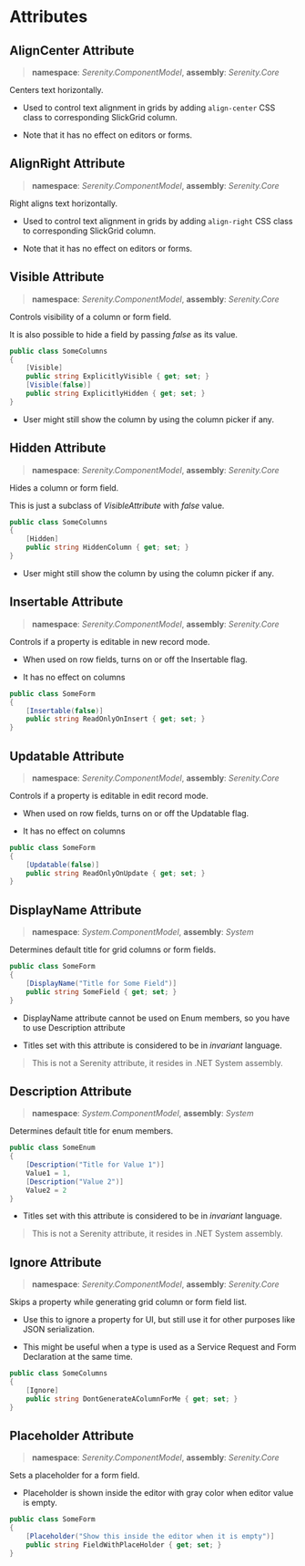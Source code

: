# Attributes

## AlignCenter Attribute

> **namespace**: *Serenity.ComponentModel*, **assembly**: *Serenity.Core*

Centers text horizontally.

* Used to control text alignment in grids by adding `align-center` CSS class to corresponding SlickGrid column.

* Note that it has no effect on editors or forms.

## AlignRight Attribute

> **namespace**: *Serenity.ComponentModel*, **assembly**: *Serenity.Core*

Right aligns text horizontally.

* Used to control text alignment in grids by adding `align-right` CSS class to corresponding SlickGrid column.

* Note that it has no effect on editors or forms.

## Visible Attribute

> **namespace**: *Serenity.ComponentModel*, **assembly**: *Serenity.Core*

Controls visibility of a column or form field.

It is also possible to hide a field by passing *false* as its value.

```cs
public class SomeColumns
{
    [Visible]
    public string ExplicitlyVisible { get; set; }
    [Visible(false)]
    public string ExplicitlyHidden { get; set; }
}
```

* User might still show the column by using the column picker if any.

## Hidden Attribute

> **namespace**: *Serenity.ComponentModel*, **assembly**: *Serenity.Core*

Hides a column or form field.

This is just a subclass of *VisibleAttribute* with *false* value.

```cs
public class SomeColumns
{
    [Hidden]
    public string HiddenColumn { get; set; }
}
```

* User might still show the column by using the column picker if any.

## Insertable Attribute

> **namespace**: *Serenity.ComponentModel*, **assembly**: *Serenity.Core*

Controls if a property is editable in new record mode.

* When used on row fields, turns on or off the Insertable flag.

* It has no effect on columns

```cs
public class SomeForm
{
    [Insertable(false)]
    public string ReadOnlyOnInsert { get; set; }
}
```

## Updatable Attribute

> **namespace**: *Serenity.ComponentModel*, **assembly**: *Serenity.Core*

Controls if a property is editable in edit record mode.

* When used on row fields, turns on or off the Updatable flag.

* It has no effect on columns

```cs
public class SomeForm
{
    [Updatable(false)]
    public string ReadOnlyOnUpdate { get; set; }
}
```

## DisplayName Attribute

> **namespace**: *System.ComponentModel*, **assembly**: *System*

Determines default title for grid columns or form fields.

```cs
public class SomeForm
{
    [DisplayName("Title for Some Field")]
    public string SomeField { get; set; }
}
```

* DisplayName attribute cannot be used on Enum members, so you have to use
Description attribute

* Titles set with this attribute is considered to be in *invariant* language.

> This is not a Serenity attribute, it resides in .NET System assembly.

## Description Attribute

> **namespace**: *System.ComponentModel*, **assembly**: *System*

Determines default title for enum members.

```cs
public class SomeEnum
{
    [Description("Title for Value 1")]
    Value1 = 1,
    [Description("Value 2")]
    Value2 = 2
}
```

* Titles set with this attribute is considered to be in *invariant* language.

> This is not a Serenity attribute, it resides in .NET System assembly.

## Ignore Attribute

> **namespace**: *Serenity.ComponentModel*, **assembly**: *Serenity.Core*

Skips a property while generating grid column or form field list.

* Use this to ignore a property for UI, but still use it for other purposes like
JSON serialization.

* This might be useful when a type is used as a Service Request and Form
Declaration at the same time.

```cs
public class SomeColumns
{
    [Ignore]
    public string DontGenerateAColumnForMe { get; set; }
}
```

## Placeholder Attribute

> **namespace**: *Serenity.ComponentModel*, **assembly**: *Serenity.Core*

Sets a placeholder for a form field.

* Placeholder is shown inside the editor with gray color when editor value is empty.

```cs
public class SomeForm
{
    [Placeholder("Show this inside the editor when it is empty")]
    public string FieldWithPlaceHolder { get; set; }
}
```
